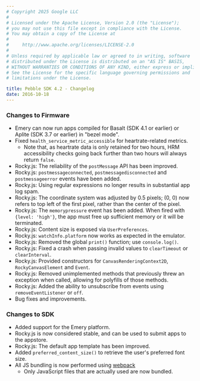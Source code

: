 ```yaml
---
# Copyright 2025 Google LLC
#
# Licensed under the Apache License, Version 2.0 (the "License");
# you may not use this file except in compliance with the License.
# You may obtain a copy of the License at
#
#     http://www.apache.org/licenses/LICENSE-2.0
#
# Unless required by applicable law or agreed to in writing, software
# distributed under the License is distributed on an "AS IS" BASIS,
# WITHOUT WARRANTIES OR CONDITIONS OF ANY KIND, either express or implied.
# See the License for the specific language governing permissions and
# limitations under the License.

title: Pebble SDK 4.2 - Changelog
date: 2016-10-18
---
```


### Changes to Firmware

* Emery can now run apps compiled for Basalt (SDK 4.1 or earlier) or Aplite
  (SDK 3.7 or earlier) in "bezel mode".
* Fixed ``health_service_metric_accessible`` for heartrate-related metrics.
  * Note that, as heartrate data is only retained for two hours, HRM accessibility
    checks going back further than two hours will always return `false`.
* Rocky.js: The reliability of the ``postMessage`` API has been improved.
* Rocky.js: `postmessageconnected`, `postmessagedisconnected` and `postmessageerror`
  events have been added.
* Rocky.js: Using regular expressions no longer results in substantial app log spam.
* Rocky.js: The coordinate system was adjusted by 0.5 pixels; (0, 0) now refers to
  top left of the first pixel, rather than the center of the pixel.
* Rocky.js: The `memorypressure` event has been added. When fired with
  `{level: 'high'}`, the app must free up sufficient memory or it will be
  terminated.
* Rocky.js: Content size is exposed via ``UserPreferences``.
* Rocky.js: `watchInfo.platform` now works as expected in the emulator.
* Rocky.js: Removed the global `print()` function; use `console.log()`.
* Rocky.js: Fixed a crash when passing invalid values to `clearTimeout` or
  `clearInterval`.
* Rocky.js: Provided constructors for `CanvasRenderingContext2D`, `RockyCanvasElement`
  and `Event`.
* Rocky.js: Removed unimplemented methods that previously threw an exception when called,
  allowing for polyfills of those methods.
* Rocky.js: Added the ability to unsubscribe from events using ``removeEventListener`` or
  ``off``.
* Bug fixes and improvements.


### Changes to SDK

* Added support for the Emery platform.
* Rocky.js is now considered stable, and can be used to submit apps to the appstore.
* Rocky.js: The default app template has been improved.
* Added ``preferred_content_size()`` to retrieve the user's preferred font size.
* All JS bundling is now performed using [webpack](https://webpack.github.io)
  * Only JavaScript files that are actually used are now bundled.
